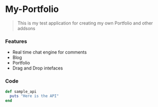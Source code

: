 # My-Portfolio

>This is my test application for creating my own Portfolio and other addsons

### Features

- Real time chat engine for comments
- Blog
- Portfolio
- Drag and Drop intefaces

### Code

```ruby
def sample_api
  puts "Here is the API"
end
```  
